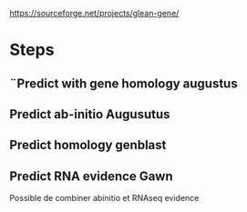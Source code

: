 https://sourceforge.net/projects/glean-gene/


# Steps

## ¨Predict with gene homology augustus

## Predict ab-initio Augusutus

## Predict homology genblast

## Predict RNA evidence Gawn


Possible de combiner abinitio et RNAseq evidence
